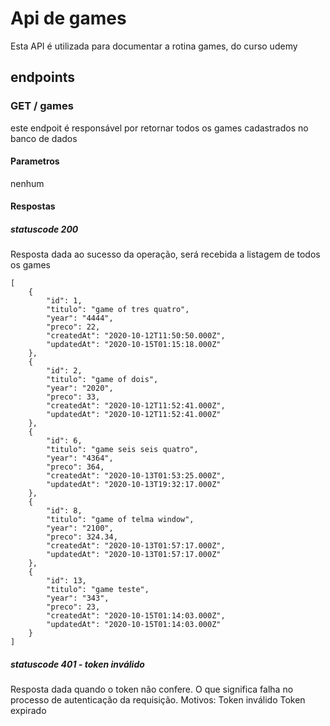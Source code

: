 #  Api de games
Esta API é utilizada para documentar a rotina games, do curso udemy
## endpoints
### GET / games
este endpoit é responsável por retornar todos os games cadastrados no banco de dados
#### Parametros
nenhum
#### Respostas
##### statuscode 200
Resposta dada ao sucesso da operação, será recebida a listagem de todos os games
```
[
    {
        "id": 1,
        "titulo": "game of tres quatro",
        "year": "4444",
        "preco": 22,
        "createdAt": "2020-10-12T11:50:50.000Z",
        "updatedAt": "2020-10-15T01:15:18.000Z"
    },
    {
        "id": 2,
        "titulo": "game of dois",
        "year": "2020",
        "preco": 33,
        "createdAt": "2020-10-12T11:52:41.000Z",
        "updatedAt": "2020-10-12T11:52:41.000Z"
    },
    {
        "id": 6,
        "titulo": "game seis seis quatro",
        "year": "4364",
        "preco": 364,
        "createdAt": "2020-10-13T01:53:25.000Z",
        "updatedAt": "2020-10-13T19:32:17.000Z"
    },
    {
        "id": 8,
        "titulo": "game of telma window",
        "year": "2100",
        "preco": 324.34,
        "createdAt": "2020-10-13T01:57:17.000Z",
        "updatedAt": "2020-10-13T01:57:17.000Z"
    },
    {
        "id": 13,
        "titulo": "game teste",
        "year": "343",
        "preco": 23,
        "createdAt": "2020-10-15T01:14:03.000Z",
        "updatedAt": "2020-10-15T01:14:03.000Z"
    }
]

```


##### statuscode 401 - token inválido
Resposta dada quando o token não confere. O que significa falha no processo de autenticação da requisição.
Motivos:
Token inválido
Token expirado
